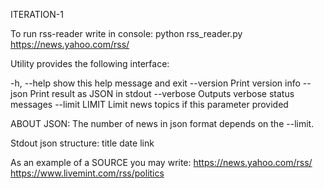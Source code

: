 ITERATION-1 

To run rss-reader write in console:
python rss_reader.py https://news.yahoo.com/rss/

Utility provides the following interface:

  -h, --help     show this help message and exit
  --version      Print version info
  --json         Print result as JSON in stdout
  --verbose      Outputs verbose status messages
  --limit LIMIT  Limit news topics if this parameter provided

ABOUT JSON:
The number of news in json format depends on the --limit.

Stdout json structure:
	title
	date
	link

As an example of a SOURCE you may write:
	https://news.yahoo.com/rss/
	https://www.livemint.com/rss/politics